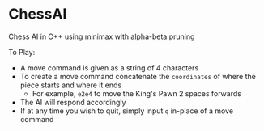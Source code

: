 # ChessAI
Chess AI in C++ using minimax with alpha-beta pruning

To Play:

- A move command is given as a string of 4 characters
- To create a move command concatenate the `coordinates` of where the piece starts and where it ends
	- For example, `e2e4` to move the King's Pawn 2 spaces forwards
- The AI will respond accordingly
- If at any time you wish to quit, simply input `q` in-place of a move command
